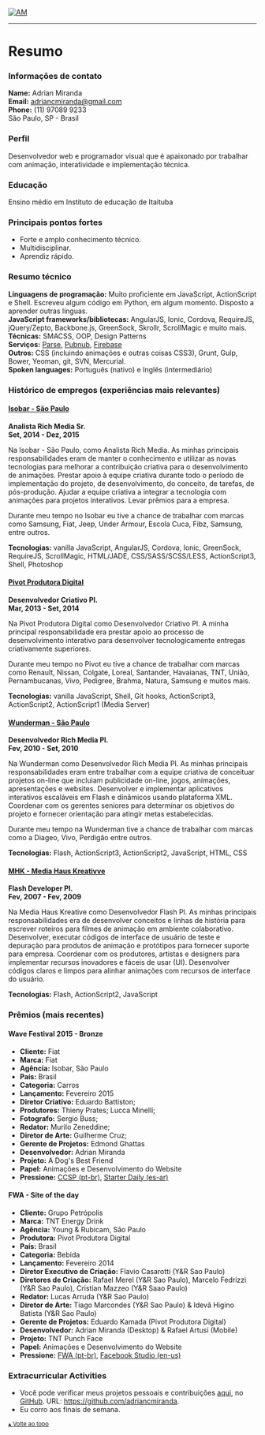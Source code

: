 [![AM](http://i.imgur.com/CEEbHaw.gif)](http://adriancmiranda.github.io "®AMBOX")

----------------------------

# Resumo

### Informações de contato

**Name:** Adrian Miranda <br/>
**Email:** adriancmiranda@gmail.com <br/>
**Phone:** (11) 97089 9233 <br/>
São Paulo, SP - Brasil

### Perfil

Desenvolvedor web e programador visual que é apaixonado por trabalhar com animação, interatividade e implementação técnica.

### Educação

Ensino médio em Instituto de educação de Itaituba

### Principais pontos fortes

- Forte e amplo conhecimento técnico.
- Multidisciplinar.
- Aprendiz rápido.

### Resumo técnico

**Linguagens de programação:** Muito proficiente em JavaScript, ActionScript e Shell. Escreveu algum código em Python, em algum momento. Disposto a aprender outras línguas. <br/>
**JavaScript frameworks/bibliotecas:** AngularJS, Ionic, Cordova, RequireJS, jQuery/Zepto, Backbone.js, GreenSock, Skrollr, ScrollMagic e muito mais. <br/>
**Técnicas:** SMACSS, OOP, Design Patterns <br/>
**Serviços:** [Parse](http://www.parse.com), [Pubnub](http://www.pubnub.com), [Firebase](http://www.firebase.com) <br/>
**Outros:** CSS (incluindo animações e outras coisas CSS3), Grunt, Gulp, Bower, Yeoman, git, SVN, Mercurial. <br/>
**Spoken languages:** Português (nativo) e Inglês (intermediário)

### Histórico de empregos (experiências mais relevantes)

#### [Isobar - São Paulo](http://www.isobar.com.br)
**Analista Rich Media Sr.** <br/>
**Set, 2014 - Dez, 2015**

Na Isobar - São Paulo, como Analista Rich Media. As minhas principais responsabilidades eram de manter o conhecimento e utilizar as novas tecnologias para melhorar a contribuição criativa para o desenvolvimento de animações.
Prestar apoio à equipe criativa durante todo o período de implementação do projeto, de desenvolvimento, do conceito, de tarefas, de pós-produção.
Ajudar a equipe criativa a integrar a tecnologia com animações para projetos interativos.
Levar prêmios para a empresa.

Durante meu tempo no Isobar eu tive a chance de trabalhar com marcas como Samsung, Fiat, Jeep, Under Armour, Escola Cuca, Fibz, Samsung, entre outros.

**Tecnologias:** vanilla JavaScript, AngularJS, Cordova, Ionic, GreenSock, RequireJS, ScrollMagic, HTML/JADE, CSS/SASS/SCSS/LESS, ActionScript3, Shell, Photoshop

#### [Pivot Produtora Digital](http://www.ppivot.com.br)
**Desenvolvedor Criativo Pl.** <br/>
**Mar, 2013 - Set, 2014**

Na Pivot Produtora Digital como Desenvolvedor Criativo Pl. A minha principal responsabilidade era prestar apoio ao processo de desenvolvimento interativo para desenvolver tecnologicamente entregas criativamente superiores.

Durante meu tempo no Pivot eu tive a chance de trabalhar com marcas como Renault, Nissan, Colgate, Loreal, Santander, Havaianas, TNT, União, Pernambucanas, Vivo, Pedigree, Brahma, Natura, Samsung e muitos mais.

**Tecnologias:** vanilla JavaScript, Shell, Git hooks, ActionScript3, ActionScript2, ActionScript1 (Media Server)

#### [Wunderman - São Paulo](https://www.wunderman.com.br/)
**Desenvolvedor Rich Media Pl.** <br/>
**Fev, 2010 - Set, 2010**

Na Wunderman como Desenvolvedor Rich Media Pl. As minhas principais responsabilidades eram entre trabalhar com a equipe criativa de conceituar projetos on-line que incluiam publicidade on-line, jogos, animações, apresentações e websites.
Desenvolver e implementar aplicativos interativos escaláveis em Flash e dinâmicos usando plataforma XML.
Coordenar com os gerentes seniores para determinar os objetivos do projeto e fornecer orientação para atingir metas estabelecidas.

Durante meu tempo na Wunderman tive a chance de trabalhar com marcas como a Diageo, Vivo, Perdigão entre outros.

**Tecnologias:** Flash, ActionScript3, ActionScript2, JavaScript, HTML, CSS

#### [MHK - Media Haus Kreativve](https://www.wunderman.com.br/)
**Flash Developer Pl.** <br/>
**Fev, 2007 - Fev, 2009**

Na Media Haus Kreative como Desenvolvedor Flash Pl. As minhas principais responsabilidades era de desenvolver conceitos e linhas de história para escrever roteiros para filmes de animação em ambiente colaborativo.
Desenvolver, executar códigos de interface de usuário de teste e depuração para produtos de animação e protótipos para fornecer suporte para empresa.
Coordenar com os produtores, artistas e designers para implementar recursos inovadores e fáceis de usar (UI).
Desenvolver códigos claros e limpos para alinhar animações com recursos de interface do usuário.

**Tecnologias:** Flash, ActionScript2, JavaScript

### Prêmios (mais recentes)

#### Wave Festival 2015 - Bronze
- **Cliente:** Fiat
- **Marca:** Fiat
- **Agência:** Isobar, São Paulo
- **País:** Brasil
- **Categoria:** Carros
- **Lançamento:** Fevereiro 2015
- **Diretor Criativo:** Eduardo Battiston;
- **Produtores:** Thieny Prates; Lucca Minelli;
- **Fotografo:** Sergio Buss;
- **Redator:** Murilo Zeneddine;
- **Diretor de Arte:** Guilherme Cruz;
- **Gerente de Projetos:** Edmond Ghattas
- **Desenvolvedor:** Adrian Miranda
- **Projeto:** A Dog's Best Friend
- **Papel:** Animações e Desenvolvimento do Website
- **Pressione:** [CCSP (pt-br)](http://www.clubedecriacao.com.br/ultimas/wave-festival-2015-2/), [Starter Daily (es-ar)](http://starterdaily.com/festivales/2015/04/17/revisa-todos-los-ganadores-de-wave-festival-in-rio-2015/)

#### FWA - Site of the day
- **Cliente:** Grupo Petrópolis
- **Marca:** TNT Energy Drink
- **Agência:** Young & Rubicam, São Paulo
- **Produtora:** Pivot Produtora Digital
- **País:** Brasil
- **Categoria:** Bebida
- **Lançamento:** Fevereiro 2014
- **Diretor Executivo de Criação:** Flavio Casarotti (Y&R Sao Paulo)
- **Diretores de Criação:** Rafael Merel (Y&R Sao Paulo), Marcelo Fedrizzi (Y&R Sao Paulo), Cristian Mazzeo (Y&R Saao Paulo)
- **Redator:** Lucas Arruda (Y&R Sao Paulo)
- **Diretor de Arte:** Tiago Marcondes (Y&R Sao Paulo) & Idevã Higino Batista (Y&R Sao Paulo)
- **Gerente de Projetos:** Eduardo Kamada (Pivot Produtora Digital)
- **Desenvolvedor:** Adrian Miranda (Desktop) & Rafael Artusi (Mobile)
- **Projeto:** TNT Punch Face
- **Papel:** Animações e Desenvolvimento do Website
- **Pressione:** [FWA (pt-br)](http://www.thefwa.com/site/punchface), [Facebook Studio (en-us)](https://www.facebook-studio.com/gallery/submission/punchface)

### Extracurricular Activities

- Você pode verificar meus projetos pessoais e contribuições [aqui](https://github.com/adriancmiranda), no [GitHub](https://github.com/). URL: https://github.com/adriancmiranda.
- Eu corro aos finais de semana.

<sub>[▴ Volte ao topo](#)</sub>

